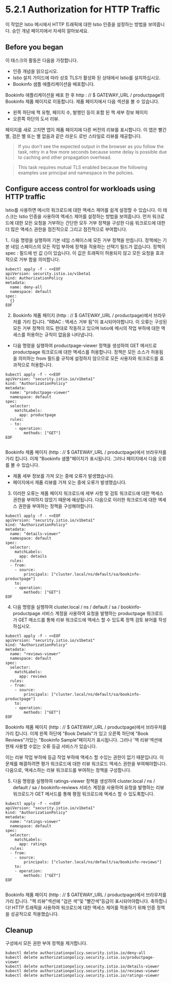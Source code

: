 # 5.2.1 Authorization for HTTP Traffic

이 작업은 Istio 메시에서 HTTP 트래픽에 대한 Istio 인증을 설정하는 방법을 보여줍니다. 승인 개념 페이지에서 자세히 알아보세요.

## Before you began

이 태스크의 활동은 다음을 가정합니다.

* 인증 개념을 읽으십시오.
* Istio 설치 가이드에 따라 상호 TLS가 활성화 된 상태에서 Istio를 설치하십시오.
* Bookinfo 샘플 애플리케이션을 배포합니다.

Bookinfo 애플리케이션을 배포 한 후 http : // $ GATEWAY\_URL / productpage의 Bookinfo 제품 페이지로 이동합니다. 제품 페이지에서 다음 섹션을 볼 수 있습니다.

* 왼쪽 하단에 책 유형, 페이지 수, 발행인 등이 포함 된 책 세부 정보 페이지
* 오른쪽 하단의 도서 리뷰.

페이지를 새로 고치면 앱이 제품 페이지에 다른 버전의 리뷰를 표시합니다. 이 앱은 빨간 별, 검은 별 또는 별 없음과 같은 라운드 로빈 스타일로 리뷰를 제공합니다.

> If you don’t see the expected output in the browser as you follow the task, retry in a few more seconds because some delay is possible due to caching and other propagation overhead.

> This task requires mutual TLS enabled because the following examples use principal and namespace in the policies.

## Configure access control for workloads using HTTP traffic

Istio를 사용하면 메시의 워크로드에 대한 액세스 제어를 쉽게 설정할 수 있습니다. 이 태스크는 Istio 인증을 사용하여 액세스 제어를 설정하는 방법을 보여줍니다. 먼저 워크로드에 대한 모든 요청을 거부하는 간단한 모두 거부 정책을 구성한 다음 워크로드에 대한 더 많은 액세스 권한을 점진적으로 그리고 점진적으로 부여합니다.

1.. 다음 명령을 실행하여 기본 네임 스페이스에 모든 거부 정책을 만듭니다. 정책에는 기본 네임 스페이스의 모든 작업 부하에 정책을 적용하는 선택기 필드가 없습니다. 정책의 spec : 필드에 빈 값 {}이 있습니다. 이 값은 트래픽이 허용되지 않고 모든 요청을 효과적으로 거부 함을 의미합니다.

```text
kubectl apply -f - <<EOF
apiVersion: security.istio.io/v1beta1
kind: AuthorizationPolicy
metadata:
  name: deny-all
  namespace: default
spec:
  {}
EOF
```

2. Bookinfo 제품 페이지 \(http : // $ GATEWAY\_URL / productpage\)에서 브라우저를 가리 킵니다. "RBAC : 액세스 거부 됨"이 표시되어야합니다. 이 오류는 구성된 모든 거부 정책이 의도 한대로 작동하고 있으며 Istio에 메시의 작업 부하에 대한 액세스를 허용하는 규칙이 없음을 나타냅니다.

* 다음 명령을 실행하여 productpage-viewer 정책을 생성하여 GET 메서드로 productpage 워크로드에 대한 액세스를 허용합니다. 정책은 모든 소스가 허용됨을 의미하는 from 필드를 규칙에 설정하지 않으므로 모든 사용자와 워크로드를 효과적으로 허용합니다.

```text
kubectl apply -f - <<EOF
apiVersion: "security.istio.io/v1beta1"
kind: "AuthorizationPolicy"
metadata:
  name: "productpage-viewer"
  namespace: default
spec:
  selector:
    matchLabels:
      app: productpage
  rules:
  - to:
    - operation:
        methods: ["GET"]
EOF


```

Bookinfo 제품 페이지 \(http : // $ GATEWAY\_URL / productpage\)에서 브라우저를 가리 킵니다. 이제 "Bookinfo 샘플"페이지가 표시됩니다. 그러나 페이지에서 다음 오류를 볼 수 있습니다.

* 제품 세부 정보를 가져 오는 중에 오류가 발생했습니다.
* 페이지에서 제품 리뷰를 가져 오는 중에 오류가 발생했습니다.

3. 이러한 오류는 제품 페이지 워크로드에 세부 사항 및 검토 워크로드에 대한 액세스 권한을 부여하지 않았기 때문에 예상됩니다. 다음으로 이러한 워크로드에 대한 액세스 권한을 부여하는 정책을 구성해야합니다.

```text
kubectl apply -f - <<EOF
apiVersion: "security.istio.io/v1beta1"
kind: "AuthorizationPolicy"
metadata:
  name: "details-viewer"
  namespace: default
spec:
  selector:
    matchLabels:
      app: details
  rules:
  - from:
    - source:
        principals: ["cluster.local/ns/default/sa/bookinfo-productpage"]
    to:
    - operation:
        methods: ["GET"]
EOF
```

4. 다음 명령을 실행하여 cluster.local / ns / default / sa / bookinfo-productpage 서비스 계정을 사용하여 요청을 발행하는 productpage 워크로드가 GET 메소드를 통해 리뷰 워크로드에 액세스 할 수 있도록 정책 검토 뷰어를 작성하십시오.

```text
kubectl apply -f - <<EOF
apiVersion: "security.istio.io/v1beta1"
kind: "AuthorizationPolicy"
metadata:
  name: "reviews-viewer"
  namespace: default
spec:
  selector:
    matchLabels:
      app: reviews
  rules:
  - from:
    - source:
        principals: ["cluster.local/ns/default/sa/bookinfo-productpage"]
    to:
    - operation:
        methods: ["GET"]
EOF
```

Bookinfo 제품 페이지 \(http : // $ GATEWAY\_URL / productpage\)에서 브라우저를 가리 킵니다. 이제 왼쪽 하단에 "Book Details"가 있고 오른쪽 하단에 "Book Reviews"가있는 "Bookinfo Sample"페이지가 표시됩니다. 그러나 '책 리뷰'섹션에 현재 사용할 수없는 오류 등급 서비스가 있습니다.

이는 리뷰 작업 부하에 등급 작업 부하에 액세스 할 수있는 권한이 없기 때문입니다. 이 문제를 해결하려면 평가 워크로드에 대한 리뷰 워크로드 액세스 권한을 부여해야합니다. 다음으로, 액세스하는 리뷰 워크로드를 부여하는 정책을 구성합니다.

5. 다음 명령을 실행하여 ratings-viewer 정책을 생성하여 cluster.local / ns / default / sa / bookinfo-reviews 서비스 계정을 사용하여 요청을 발행하는 리뷰 워크로드가 GET 메서드를 통해 평점 워크로드에 액세스 할 수 있도록합니다.

```text
kubectl apply -f - <<EOF
apiVersion: "security.istio.io/v1beta1"
kind: "AuthorizationPolicy"
metadata:
  name: "ratings-viewer"
  namespace: default
spec:
  selector:
    matchLabels:
      app: ratings
  rules:
  - from:
    - source:
        principals: ["cluster.local/ns/default/sa/bookinfo-reviews"]
    to:
    - operation:
        methods: ["GET"]
EOF


```

Bookinfo 제품 페이지 \(http : // $ GATEWAY\_URL / productpage\)에서 브라우저를 가리 킵니다. "책 리뷰"섹션에 "검은 색"및 "빨간색"등급이 표시되어야합니다. 축하합니다! HTTP 트래픽을 사용하여 워크로드에 대한 액세스 제어를 적용하기 위해 인증 정책을 성공적으로 적용했습니다.

## Cleanup

구성에서 모든 권한 부여 정책을 제거합니다.

```text
kubectl delete authorizationpolicy.security.istio.io/deny-all
kubectl delete authorizationpolicy.security.istio.io/productpage-viewer
kubectl delete authorizationpolicy.security.istio.io/details-viewer
kubectl delete authorizationpolicy.security.istio.io/reviews-viewer
kubectl delete authorizationpolicy.security.istio.io/ratings-viewer
```









